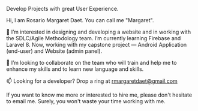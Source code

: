 Develop Projects with great User Experience.


Hi, I am Rosario Margaret Daet. You can call me "Margaret".

👀 I’m interested in designing and developing a website and in working with the SDLC/Agile Methodology team.
I’m currently learning Firebase and Laravel 8. Now, working with my capstone project — Android Application (end-user) and Website (admin panel).

💞️ I’m looking to collaborate on the team who will train and help me to enhance my skills and to learn new language and skills.

📫 Looking for a developer? Drop a ring at rmargaretdaet@gmail.com


If you want to know me more or interested to hire me, please don't hesitate to email me. Surely, you won't waste your time working with me.

